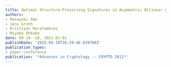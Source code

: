 ```yaml
---
title: Optimal Structure-Preserving Signatures in Asymmetric Bilinear Groups
authors:
- Masayuki Abe
- Jens Groth
- Kristiyan Haralambiev
- Miyako Ohkubo
date: 08 14--18, 2011-01-01
publishDate: '2025-05-18T16:29:46.639788Z'
publication_types:
- paper-conference
publication: '*Advances in Cryptology -- CRYPTO 2011*'
---
```

